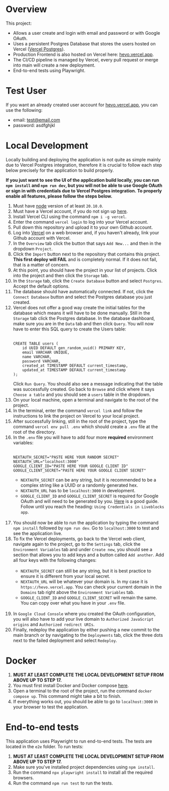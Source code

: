 # Overview

This project:
<br>

- Allows a user create and login with email and password or with Google OAuth.
- Uses a persistent Postgres Database that stores the users hosted on Vercel ([Vercel Postgres](https://vercel.com/docs/storage/vercel-postgres)).
- Production Frontend is also hosted on Vercel here: [hevo.vercel.app](https://hevo.vercel.app).
- The CI/CD pipeline is managed by Vercel, every pull request or merge into main will create a new deployment.
- End-to-end tests using Playwright.

# Test User

If you want an already created user account for [hevo.vercel.app](https://hevo.vercel.app), you can use the following:

- email: test@email.com
- password: asdfghjkl

# Local Development

Locally building and deploying the application is not quite as simple mainly due to Vercel Postgres integration, therefore it is crucial to follow each step below precisely for the application to build properly.

**If you just want to see the UI of the application build locally, you can run `npm install` and `npm run dev`, but you will not be able to use Google OAuth or sign in with credentials due to Vercel Postgres integration. To properly enable all features, please follow the steps below.**

1. Must have [node](https://nodejs.org/en/download) version of at least `20.10.0`.
2. Must have a Vercel account, if you do not sign up [here](https://vercel.com/signup).
3. Install Vercel CLI using the command `npm i -g vercel`.
4. Enter the command `vercel login` to log into your Vercel account.
5. Pull down this repository and upload it to your own Github account.
6. Log into [Vercel](https://vercel.com/login) on a web browser and, if you haven't already, link your Github account with Vercel.
7. In the `Overview` tab click the button that says `Add New...` and then in the dropdown `Project`.
8. Click the `Import` button next to the repository that contains this project. **This first deploy will FAIL** and is completely normal. If it does not fail, that is a matter of concern.
9. At this point, you should have the project in your list of projects. Click into the project and then click the `Storage` tab.
10. In the `Storage` tab, click the `Create Database` button and select `Postgres`. Accept the default options.
11. The database should have automatically connected. If not, click the `Connect Database` button and select the Postgres database you just created.
12. Vercel does not offer a good way create the initial tables for the database which means it will have to be done manually. Still in the `Storage` tab click the Postgres database. In the database dashboard, make sure you are in the `Data` tab and then click `Query`. You will now have to enter this SQL query to create the Users table:
    <br><br>
    ```
    CREATE TABLE users (
        id UUID DEFAULT gen_random_uuid() PRIMARY KEY,
        email VARCHAR UNIQUE,
        name VARCHAR,
        password VARCHAR,
        created_at TIMESTAMP DEFAULT current_timestamp,
        updated_at TIMESTAMP DEFAULT current_timestamp
    );
    ```
    Click `Run Query`. You should also see a message indicating that the table was successfully created. Go back to `Browse` and click where it says `Choose a table` and you should see a `users` table in the dropdown.
13. On your local machine, open a terminal and navigate to the root of the project.
14. In the terminal, enter the command `vercel link` and follow the instructions to link the project on Vercel to your local project.
15. After successfully linking, still in the root of the project, type the command `vercel env pull .env` which should create a `.env` file at the root of the directory.
16. In the `.env` file you will have to add four more **required** environment variables:
    <br><br>
    ```
    NEXTAUTH_SECRET="PASTE HERE YOUR RANDOM SECRET"
    NEXTAUTH_URL="localhost:3000"
    GOOGLE_CLIENT_ID="PASTE HERE YOUR GOOGLE CLIENT ID"
    GOOGLE_CLIENT_SECRET="PASTE HERE YOUR GOOGLE CLIENT SECRET"
    ```
    - `NEXTAUTH_SECRET` can be any string, but it is recommended to be a complex string like a UUID or a randomly generated hex.
    - `NEXTAUTH_URL` has to be `localhost:3000` in development.
    - `GOOGLE_CLIENT_ID` and `GOOGLE_CLIENT_SECRET` is required for Google OAuth and will need to be generated by you. [Here](https://liveblocks.io/blog/how-to-add-google-authentication-to-your-nextjs-liveblocks-app-with-nextauthjs) is a good guide. Follow until you reach the heading: `Using Credentials in Liveblocks app`.
      <br><br>
17. You should now be able to run the application by typing the command `npm install` followed by `npm run dev`. Go to `localhost:3000` to test and see the application live.
18. To fix the Vercel deployments, go back to the Vercel web client, navigate again to the project, go to the `Settings` tab, click the `Environment Variables` tab and under `Create new`, you should see a section that allows you to add keys and a button called `Add another`. Add all four keys with the following changes:
    <br><br>
    - `NEXTAUTH_SECRET` can still be any string, but it is best practice to ensure it is different from your local secret.
    - `NEXTAUTH_URL` will be whatever your domain is. In my case it is `https://hevo.vercel.app`. You can check your current domain in the `Domains` tab right above the `Environment Variables` tab.
    - `GOOGLE_CLIENT_ID` and `GOOGLE_CLIENT_SECRET` will remain the same. You can copy over what you have in your `.env` file.
      <br><br>
19. In `Google Cloud Console` where you created the OAuth configuration, you will also have to add your live domain to `Authorized JavaScript origins` and `Authorized redirect URIs`.
20. Finally, redeploy the application by either pushing a new commit to the main branch or by navigating to the `Deployments` tab, click the three dots next to the failed deployment and select `Redeploy`.

# Docker

1. **MUST AT LEAST COMPLETE THE LOCAL DEVELOPMENT SETUP FROM ABOVE UP TO STEP 17.**
2. You must first install Docker and Docker compose [here](https://docs.docker.com/compose/install/).
3. Open a terminal to the root of the project, run the command `docker compose up`. This command might take a bit to finish.
4. If everything works out, you should be able to go to `localhost:3000` in your browser to test the application.

# End-to-end tests

This application uses Playwright to run end-to-end tests. The tests are located in the `e2e` folder.
To run tests:

1. **MUST AT LEAST COMPLETE THE LOCAL DEVELOPMENT SETUP FROM ABOVE UP TO STEP 17.**
2. Make sure you've installed project dependencies using `npm install`.
3. Run the command `npx playwright install` to install all the required browsers.
4. Run the command `npm run test` to run the tests.
